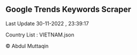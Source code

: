 

## Google Trends Keywords Scraper 
 
Last Update 30-11-2022 , 23:39:17

Country List :
VIETNAM.json



© Abdul Muttaqin 
